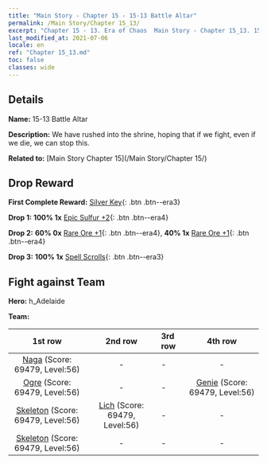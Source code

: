```yaml
---
title: "Main Story - Chapter 15 - 15-13 Battle Altar"
permalink: /Main Story/Chapter 15_13/
excerpt: "Chapter 15 - 13. Era of Chaos  Main Story - Chapter 15_13. 15-13 Battle Altar"
last_modified_at: 2021-07-06
locale: en
ref: "Chapter 15_13.md"
toc: false
classes: wide
---
```


## Details

 **Name:** 15-13 Battle Altar

 **Description:** We have rushed into the shrine, hoping that if we fight, even if we die, we can stop this.

 **Related to:** [Main Story Chapter 15](/Main Story/Chapter 15/)

## Drop Reward

 **First Complete Reward:** [Silver Key](/Items/con_693/){: .btn .btn--era3}

 **Drop 1:** **100% 1x** [Epic Sulfur +2](/Items/mat_50/){: .btn .btn--era4}

 **Drop 2:** **60% 0x** [Rare Ore +1](/Items/mat_40/){: .btn .btn--era4}, **40% 1x** [Rare Ore +1](/Items/mat_40/){: .btn .btn--era4}

 **Drop 3:** **100% 1x** [Spell Scrolls](/Items/con_694/){: .btn .btn--era3}


## Fight against Team
 **Hero:** h_Adelaide

 **Team:**


  | 1st row | 2nd row | 3rd row | 4th row |
  |:----:|:----:|:----|:----:|
  | [Naga](/units/Naga/) (Score: 69479, Level:56)  | - | - | - |
  | [Ogre](/units/Ogre/) (Score: 69479, Level:56)  | - | - | [Genie](/units/Genie/) (Score: 69479, Level:56)  |
  | [Skeleton](/units/Skeleton/) (Score: 69479, Level:56)  | [Lich](/units/Lich/) (Score: 69479, Level:56)  | - | - |
  | [Skeleton](/units/Skeleton/) (Score: 69479, Level:56)  | - | - | - |


